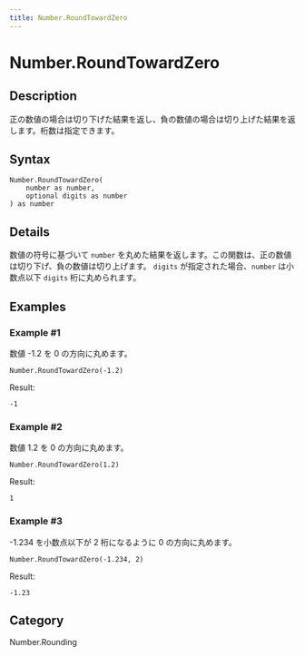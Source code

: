 ```yaml
---
title: Number.RoundTowardZero
---
```


# Number.RoundTowardZero


## Description

正の数値の場合は切り下げた結果を返し、負の数値の場合は切り上げた結果を返します。桁数は指定できます。


## Syntax

```powerquery
Number.RoundTowardZero(
    number as number,
    optional digits as number
) as number
```


## Details

数値の符号に基づいて <code>number</code> を丸めた結果を返します。この関数は、正の数値は切り下げ、負の数値は切り上げます。    <code>digits</code> が指定された場合、<code>number</code> は小数点以下 <code>digits</code> 桁に丸められます。  


## Examples

### Example #1 
数値 -1.2 を 0 の方向に丸めます。
```powerquery
Number.RoundTowardZero(-1.2)
```

Result: 
```powerquery
-1
```


### Example #2 
数値 1.2 を 0 の方向に丸めます。
```powerquery
Number.RoundTowardZero(1.2)
```

Result: 
```powerquery
1
```


### Example #3 
-1.234 を小数点以下が 2 桁になるように 0 の方向に丸めます。
```powerquery
Number.RoundTowardZero(-1.234, 2)
```

Result: 
```powerquery
-1.23
```




## Category
Number.Rounding
